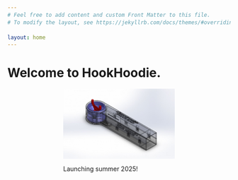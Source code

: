 ```yaml
---
# Feel free to add content and custom Front Matter to this file.
# To modify the layout, see https://jekyllrb.com/docs/themes/#overriding-theme-defaults

layout: home
---
```


# Welcome to HookHoodie.



<img 
    style="display: block; 
           margin-left: auto;
           margin-right: auto;
           width: 50%;"
    src="\assets\HookHoodie-schematic.jpg" 
    alt="Lure protector schematic">


<p
    style="display: block; 
            margin-left: auto;
            margin-right: auto;
            width: 50%;"
>Launching summer 2025!</p>